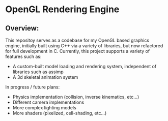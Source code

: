 # OpenGL Rendering Engine

## Overview:

This repositoy serves as a codebase for my OpenGL based graphics engine, initially built using C++ via a variety of libraries, but now refactored for full development in C. Currently, this project supports a variety of features such as:

- A custom-built model loading and rendering system, independent of libraries such as assimp
- A 3d skeletal animation system

In progress / future plans:

- Physics implementation (collision, inverse kinematics, etc...)
- Different camera implementations
- More complex lighting models
- More shaders (pixelized, cell-shading, etc...)
